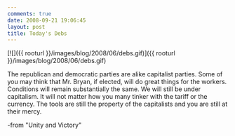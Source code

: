 ```yaml
---
comments: true
date: 2008-09-21 19:06:45
layout: post
title: Today's Debs
---
```


[![]({{ rooturl }}/images/blog/2008/06/debs.gif)]({{ rooturl }}/images/blog/2008/06/debs.gif)

The republican and democratic parties are alike capitalist parties. Some of you may think that Mr. Bryan, if elected, will do great things for the workers. Conditions will remain substantially the same. We will still be under capitalism. It will not matter how you many tinker with the tariff or the currency. The tools are still the property of the capitalists and you are still at their mercy.

-from "Unity and Victory"
